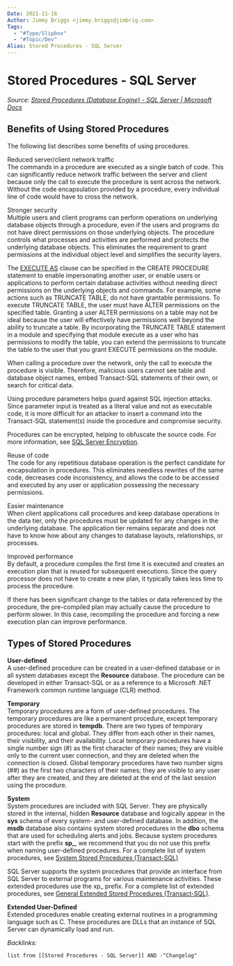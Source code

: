 ```yaml
---
Date: 2021-11-16
Author: Jimmy Briggs <jimmy.briggs@jimbrig.com>
Tags:
  - "#Type/Slipbox"
  - "#Topic/Dev"
Alias: Stored Procedures - SQL Server
---
```


# Stored Procedures - SQL Server

*Source: [Stored Procedures (Database Engine) - SQL Server | Microsoft Docs](https://docs.microsoft.com/en-us/sql/relational-databases/stored-procedures/stored-procedures-database-engine?view=sql-server-ver15)*

## Benefits of Using Stored Procedures

The following list describes some benefits of using procedures.

Reduced server/client network traffic  
The commands in a procedure are executed as a single batch of code. This can significantly reduce network traffic between the server and client because only the call to execute the procedure is sent across the network. Without the code encapsulation provided by a procedure, every individual line of code would have to cross the network.

Stronger security  
Multiple users and client programs can perform operations on underlying database objects through a procedure, even if the users and programs do not have direct permissions on those underlying objects. The procedure controls what processes and activities are performed and protects the underlying database objects. This eliminates the requirement to grant permissions at the individual object level and simplifies the security layers.

The [EXECUTE AS](https://docs.microsoft.com/en-us/sql/t-sql/statements/execute-as-clause-transact-sql?view=sql-server-ver15) clause can be specified in the CREATE PROCEDURE statement to enable impersonating another user, or enable users or applications to perform certain database activities without needing direct permissions on the underlying objects and commands. For example, some actions such as TRUNCATE TABLE, do not have grantable permissions. To execute TRUNCATE TABLE, the user must have ALTER permissions on the specified table. Granting a user ALTER permissions on a table may not be ideal because the user will effectively have permissions well beyond the ability to truncate a table. By incorporating the TRUNCATE TABLE statement in a module and specifying that module execute as a user who has permissions to modify the table, you can extend the permissions to truncate the table to the user that you grant EXECUTE permissions on the module.

When calling a procedure over the network, only the call to execute the procedure is visible. Therefore, malicious users cannot see table and database object names, embed Transact-SQL statements of their own, or search for critical data.

Using procedure parameters helps guard against SQL injection attacks. Since parameter input is treated as a literal value and not as executable code, it is more difficult for an attacker to insert a command into the Transact-SQL statement(s) inside the procedure and compromise security.

Procedures can be encrypted, helping to obfuscate the source code. For more information, see [SQL Server Encryption](https://docs.microsoft.com/en-us/sql/relational-databases/security/encryption/sql-server-encryption?view=sql-server-ver15).

Reuse of code  
The code for any repetitious database operation is the perfect candidate for encapsulation in procedures. This eliminates needless rewrites of the same code, decreases code inconsistency, and allows the code to be accessed and executed by any user or application possessing the necessary permissions.

Easier maintenance  
When client applications call procedures and keep database operations in the data tier, only the procedures must be updated for any changes in the underlying database. The application tier remains separate and does not have to know how about any changes to database layouts, relationships, or processes.

Improved performance  
By default, a procedure compiles the first time it is executed and creates an execution plan that is reused for subsequent executions. Since the query processor does not have to create a new plan, it typically takes less time to process the procedure.

If there has been significant change to the tables or data referenced by the procedure, the pre-compiled plan may actually cause the procedure to perform slower. In this case, recompiling the procedure and forcing a new execution plan can improve performance.

## Types of Stored Procedures

**User-defined**  
A user-defined procedure can be created in a user-defined database or in all system databases except the **Resource** database. The procedure can be developed in either Transact-SQL or as a reference to a Microsoft .NET Framework common runtime language (CLR) method.

**Temporary**  
Temporary procedures are a form of user-defined procedures. The temporary procedures are like a permanent procedure, except temporary procedures are stored in **tempdb**. There are two types of temporary procedures: local and global. They differ from each other in their names, their visibility, and their availability. Local temporary procedures have a single number sign (#) as the first character of their names; they are visible only to the current user connection, and they are deleted when the connection is closed. Global temporary procedures have two number signs (##) as the first two characters of their names; they are visible to any user after they are created, and they are deleted at the end of the last session using the procedure.

**System**  
System procedures are included with SQL Server. They are physically stored in the internal, hidden **Resource** database and logically appear in the **sys** schema of every system- and user-defined database. In addition, the **msdb** database also contains system stored procedures in the **dbo** schema that are used for scheduling alerts and jobs. Because system procedures start with the prefix **sp\_**, we recommend that you do not use this prefix when naming user-defined procedures. For a complete list of system procedures, see [System Stored Procedures (Transact-SQL)](https://docs.microsoft.com/en-us/sql/relational-databases/system-stored-procedures/system-stored-procedures-transact-sql?view=sql-server-ver15)

SQL Server supports the system procedures that provide an interface from SQL Server to external programs for various maintenance activities. These extended procedures use the xp\_ prefix. For a complete list of extended procedures, see [General Extended Stored Procedures (Transact-SQL)](https://docs.microsoft.com/en-us/sql/relational-databases/system-stored-procedures/general-extended-stored-procedures-transact-sql?view=sql-server-ver15).

**Extended User-Defined**  
Extended procedures enable creating external routines in a programming language such as C. These procedures are DLLs that an instance of SQL Server can dynamically load and run.

*Backlinks:*

````dataview
list from [[Stored Procedures - SQL Server]] AND -"Changelog"
````

